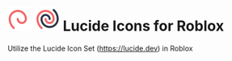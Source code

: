 [lucide-website]: https://lucide.dev

# ![Lucide Logo](repo-assets/lucide-logo-dark.svg#gh-dark-mode-only) ![Lucide Logo](repo-assets/lucide-logo-light.svg#gh-light-mode-only) Lucide Icons for Roblox

Utilize the Lucide Icon Set (<https://lucide.dev>) in Roblox
